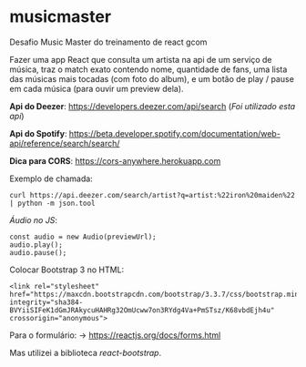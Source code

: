 # musicmaster
Desafio Music Master do treinamento de react gcom

Fazer uma app React que consulta um artista na api de um serviço de música, traz o match exato contendo nome, quantidade de fans, uma lista das músicas mais tocadas (com foto do album), e um botão de play / pause em cada música (para ouvir um preview dela).

**Api do Deezer**: https://developers.deezer.com/api/search (_Foi utilizado esta api_)

**Api do Spotify**: https://beta.developer.spotify.com/documentation/web-api/reference/search/search/

**Dica para CORS**: https://cors-anywhere.herokuapp.com

Exemplo de chamada:
```
curl https://api.deezer.com/search/artist?q=artist:%22iron%20maiden%22 | python -m json.tool
```

_Áudio no JS_:
```
const audio = new Audio(previewUrl);
audio.play();
audio.pause();
```

Colocar Bootstrap 3 no HTML:
```
<link rel="stylesheet" href="https://maxcdn.bootstrapcdn.com/bootstrap/3.3.7/css/bootstrap.min.css" integrity="sha384-BVYiiSIFeK1dGmJRAkycuHAHRg32OmUcww7on3RYdg4Va+PmSTsz/K68vbdEjh4u" crossorigin="anonymous">
```

Para o formulário:
-> https://reactjs.org/docs/forms.html

Mas utilizei a biblioteca _react-bootstrap_.